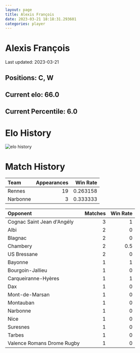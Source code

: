 ```yaml
---  
layout: page  
title: Alexis François  
date: 2023-03-21 18:18:31.293601  
categories: player  
---
```

# Alexis François


Last updated: 2023-03-21
## Positions: C, W

## Current elo: 66.0

## Current Percentile: 6.0

# Elo History


![elo history](history_AlexisFrançois.png)
# Match History


| Team     |   Appearances |   Win Rate |
|:---------|--------------:|-----------:|
| Rennes   |            19 |   0.263158 |
| Narbonne |             3 |   0.333333 |

| Opponent                   |   Matches |   Win Rate |
|:---------------------------|----------:|-----------:|
| Cognac Saint Jean d'Angély |         3 |        1   |
| Albi                       |         2 |        0   |
| Blagnac                    |         2 |        0   |
| Chambery                   |         2 |        0.5 |
| US Bressane                |         2 |        0   |
| Bayonne                    |         1 |        1   |
| Bourgoin-Jallieu           |         1 |        0   |
| Carqueiranne-Hyères        |         1 |        1   |
| Dax                        |         1 |        0   |
| Mont-de-Marsan             |         1 |        0   |
| Montauban                  |         1 |        0   |
| Narbonne                   |         1 |        0   |
| Nice                       |         1 |        0   |
| Suresnes                   |         1 |        0   |
| Tarbes                     |         1 |        0   |
| Valence Romans Drome Rugby |         1 |        0   |